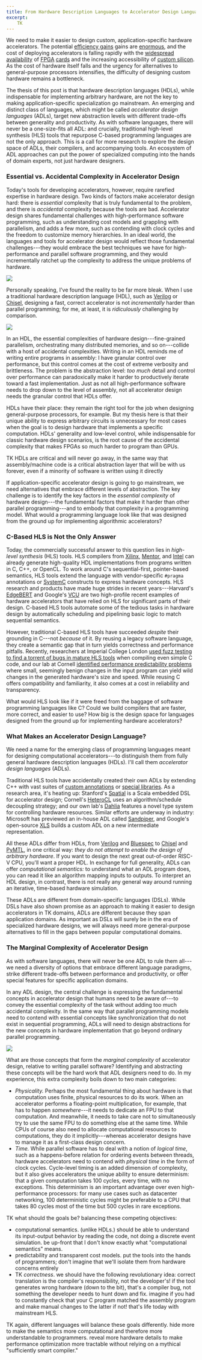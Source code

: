 ```yaml
---
title: From Hardware Description Languages to Accelerator Design Languages
excerpt:
    TK
---
```

We need to make it easier to design custom, application-specific hardware accelerators.
The potential [efficiency gains][darwin] gains are [enormous][catapult], and the cost of deploying accelerators is falling rapidly with the [widespread][azurenp] [availability][f1] of [FPGA][intel-pac] [cards][xilinx-alveo] and the increasing accessibility of [custom silicon][google-tapeout].
As the cost of hardware itself falls and the urgency for alternatives to general-purpose processors intensifies, the difficulty of designing custom hardware remains a bottleneck.

The thesis of this post is that hardware description languages (HDLs), while indispensable for implementing arbitrary hardware, are not the key to making application-specific specialization go mainstream.
An emerging and distinct class of languages, which might be called *accelerator design languages* (ADLs), target new abstraction levels with different trade-offs between generality and productivity.
As with software languages, there will never be a one-size-fits all ADL:
and crucially, traditional high-level synthesis (HLS) tools that repurpose C-based programming languages are not the only approach.
This is a call for more research to explore the design space of ADLs, their compilers, and accompanying tools.
An ecosystem of ADL approaches can put the power of specialized computing into the hands of domain experts, not just hardware designers.

[darwin]: http://bejerano.stanford.edu/papers/p199-turakhia.pdf
[catapult]: https://www.microsoft.com/en-us/research/wp-content/uploads/2016/02/Catapult_ISCA_2014.pdf
[xilinx-alveo]: https://www.xilinx.com/products/boards-and-kits/alveo.html
[intel-pac]: https://www.intel.com/content/www/us/en/products/details/fpga/platforms/pac.html
[f1]: https://aws.amazon.com/ec2/instance-types/f1/
[azurenp]: https://docs.microsoft.com/en-us/azure/virtual-machines/np-series
[google-tapeout]: https://www.fossi-foundation.org/2020/06/30/skywater-pdk

### Essential vs. Accidental Complexity in Accelerator Design

Today's tools for developing accelerators, however, require rarefied expertise in hardware design.
Two kinds of factors make accelerator design hard:
there is *essential* complexity that is truly fundamental to the problem, and there is *accidental* complexity because the tools are bad.
Accelerator design shares fundamental challenges with high-performance software programming,
such as understanding cost models and grappling with parallelism,
and adds a few more,
such as contending with clock cycles and the freedom to customize memory hierarchies.
In an ideal world, the languages and tools for accelerator design would reflect those fundamental challenges---they would embrace the best techniques we have for high-performance and parallel software programming, and they would incrementally ratchet up the complexity to address the unique problems of hardware.

<img src="{{site.base}}/media/adl/complexity1.png" class="img-responsive">

Personally speaking, I've found the reality to be far more bleak.
When I use a traditional hardware description language (HDL), such as [Verilog][] or [Chisel][], designing a fast, correct accelerator is
not *incrementally* harder than parallel programming; for me, at least, it is *ridiculously* challenging by comparison.

<img src="{{site.base}}/media/adl/complexity2.png" class="img-responsive">

In an HDL, the essential complexities of hardware design---fine-grained parallelism, orchestrating many distributed memories, and so on---collide with a host of accidental complexities.
Writing in an HDL reminds me of writing entire programs in assembly:
I have granular control over performance, but this control comes at the cost of extreme verbosity and brittleness.
The problem is the abstraction level:
*too much* detail and control over performance can paradoxically make it harder to productively iterate toward a fast implementation.
Just as not all high-performance software needs to drop down to the level of assembly,
not all accelerator design needs the granular control that HDLs offer.

HDLs have their place: they remain the right tool for the job when designing general-purpose processors, for example.
But my thesis here is that their unique ability to express arbitrary circuits is unnecessary for most cases when the goal is to design hardware that implements a specific computation.
HDLs' generality and low-level control, while indispensable for classic hardware design scenarios, is the root cause of the accidental complexity that makes FPGAs so much harder to program than GPUs.

TK
HDLs are critical and will never go away, in the same way that assembly/machine code is a critical abstraction layer that will be with us forever, even if a minority of software is written using it directly

If application-specific accelerator design is going to go mainstream, we need alternatives that embrace different levels of abstraction.
The key challenge is to identify the key factors in the *essential complexity* of hardware design---the fundamental factors that make it harder than other parallel programming---and to embody that complexity in a programming model.
What would a programming language look like that was designed from the ground up for implementing algorithmic accelerators?

### C-Based HLS is Not the Only Answer

Today, the commercially successful answer to this question lies in *high-level synthesis* (HLS) tools.
HLS compilers from [Xilinx][xilinx-hls], [Mentor][mentor-hls], and [Intel][intel-hls] can already generate high-quality HDL implementations from programs written in C, C++, or OpenCL.
To work around C's sequential-first, pointer-based semantics,
HLS tools extend the language with vendor-specific `#pragma` annotations or [SystemC][] constructs to express hardware concepts.
HLS research and products have made huge strides in recent years---Harvard's [EdgeBERT][] and Google's [VCU][] are two high-profile recent examples of hardware accelerators that have relied on HLS for significant parts of their design.
C-based HLS tools automate some of the tedious tasks in hardware design by automatically scheduling and pipelining basic logic to match sequential semantics.

However, traditional C-based HLS tools have succeeded *despite* their grounding in C---not *because* of it.
By reusing a legacy software language, they create a semantic gap that in turn yields correctness and performance pitfalls.
Recently,
researchers at Imperial College London [used fuzz testing to find a torrent of bugs in mature HLS tools][hls-fuzz] when compiling even simple C code,
and our lab at Cornell [identified performance predictability problems][dahlia-paper]
where small, seemingly benign changes in the input program can yield wild changes in the generated hardware's size and speed.
While reusing C offers compatibility and familiarity, it also comes at a cost in reliability and transparency.

What would HLS look like if it were freed from the baggage of software programming languages like C?
Could we build compilers that are faster, more correct, and easier to use?
How big is the design space for languages designed from the ground up for implementing hardware accelerators?

[hls-fuzz]: https://yannherklotz.com/papers/esrhls_fccm2021.pdf
[dahlia-paper]: https://rachitnigam.com/files/pubs/dahlia.pdf
[intel-hls]: https://www.intel.com/content/www/us/en/software/programmable/quartus-prime/hls-compiler.html
[mentor-hls]: https://resources.sw.siemens.com/en-US/fact-sheet-catapult-high-level-synthesis-and-verification
[xilinx-hls]: https://www.xilinx.com/products/design-tools/vivado/integration/esl-design.html
[edgebert]: https://arxiv.org/abs/2011.14203
[vcu]: https://dl.acm.org/doi/abs/10.1145/3445814.3446723
[systemc]: https://accellera.org/community/systemc

### What Makes an Accelerator Design Language?

We need a name for the emerging class of programming languages meant for designing computational accelerators---to distinguish them from fully general hardware description languages (HDLs).
I'll call them *accelerator design languages* (ADLs).

Traditional HLS tools have accidentally created their own ADLs by extending C++ with vast suites of [custom annotations][legup-pragma] or [special libraries][hls-stream].
As a research area, it's heating up:
Stanford's [Spatial][] is a Scala embedded DSL for accelerator design;
Cornell's [HeteroCL][] uses an algorithm/schedule decoupling strategy;
and our own lab's [Dahlia][] features a novel type system for controlling hardware resources.
Similar efforts are underway in industry:
Microsoft has previewed an in-house ADL called [Sandpiper][],
and Google's open-source [XLS][] builds a custom ADL on a new intermediate representation.

All these ADLs differ from HDLs, from [Verilog][] and [Bluespec][] to [Chisel][] and [PyMTL][], in one critical way:
*they do not attempt to enable the design of arbitrary hardware*.
If you want to design the next great out-of-order RISC-V CPU, you'll want a proper HDL.
In exchange for full generality,
ADLs can offer *computational semantics:*
to understand what an ADL program does, you can read it like an algorithm mapping inputs to outputs.
To interpret an HDL design, in contrast, there is not really any general way around running an iterative, time-based hardware simulation.

These ADLs are different from domain-specific languages (DSLs).
While DSLs have also shown promise as an approach to making it easier to design accelerators in TK domains,
ADLs are different because they span application domains.
As important as DSLs will surely be in the era of specialized hardware designs, we will always need more general-purpose alternatives to fill in the gaps between popular computational domains.

[xls]: https://google.github.io/xls/
[sandpiper]: https://twitter.com/pldrnt/status/1300851721829261312
[dahlia]: https://capra.cs.cornell.edu/dahlia/
[heterocl]: https://heterocl.csl.cornell.edu/
[spatial]: https://spatial-lang.org/
[hls-stream]: https://www.xilinx.com/html_docs/xilinx2020_2/vitis_doc/hls_stream_library.html#mes1539734221433
[legup-pragma]: https://download-soc.microsemi.com/FPGA/HLS-EAP/docs/legup-9.1-docs/pragmas.html#pragmas
[pymtl]: https://www.chisel-lang.org/
[chisel]: https://www.chisel-lang.org/
[vhdl]: https://en.wikipedia.org/wiki/VHDL
[verilog]: https://en.wikipedia.org/wiki/Verilog
[bluespec]: http://wiki.bluespec.com/bluespec-systemverilog-and-compiler

### The Marginal Complexity of Accelerator Design

As with software languages, there will never be one ADL to rule them all---we need a diversity of options that embrace different language paradigms,
strike different trade-offs between performance and productivity,
or offer special features for specific application domains.

In any ADL design, the central challenge is expressing the fundamental concepts in accelerator design that humans need to be aware of---to convey the essential complexity of the task without adding too much accidental complexity.
In the same way that parallel programming models need to contend with essential concepts like synchronization that do not exist in sequential programming,
ADLs will need to design abstractions for the new concepts in hardware implementation that go beyond ordinary parallel programming.

<img src="{{site.base}}/media/adl/complexity3.png" class="img-responsive">

What are those concepts that form the *marginal complexity* of accelerator design, relative to writing parallel software?
Identifying and abstracting these concepts will be the hard work that ADL designers need to do.
In my experience, this extra complexity boils down to two main categories:

* *Physicality.* Perhaps the most fundamental thing about hardware is that computation uses finite, physical resources to do its work. When an accelerator performs a floating-point multiplication, for example, that has to happen *somewhere*---it needs to dedicate an FPU to that computation. And meanwhile, it needs to take care not to simultaneously try to use the same FPU to do something else at the same time. While CPUs of course also need to allocate computational resources to computations, they do it implicitly---whereas accelerator designs have to manage it as a first-class design concern.
* *Time.* While parallel software has to deal with a notion of *logical time*, such as a happens-before relation for ordering events between threads, hardware accelerators need to contend with *physical time* in the form of clock cycles. Cycle-level timing is an added dimension of complexity, but it also gives accelerators the unique ability to ensure determinism: that a given computation takes 100 cycles, every time, with no exceptions. This determinism is an important advantage over even high-performance processors: for many use cases such as datacenter networking, 100 deterministic cycles might be preferable to a CPU that takes 80 cycles most of the time but 500 cycles in rare exceptions.

TK what should the goals be? balancing these competing objectives:

- computational semantics. (unlike HDLs.) should be able to understand its input-output behavior by reading the code, not doing a discrete event simulation. be up-front that I don't know exactly what "computational semantics" means.
- predictability and transparent cost models. put the tools into the hands of programmers; don't imagine that we'll isolate them from hardware concerns entirely
- TK *correctness*.
we should have the following revolutionary idea: correct translation is the compiler's responsibility, not the developer's! if the tool generates wrong hardware (down to the bit), that's a compiler bug, not something the developer needs to hunt down and fix.
imagine if you had to constantly check that your C program matched the assembly program and make manual changes to the latter if not! that's life today with mainstream HLS.

TK again, different languages will balance these goals differently. hide more to make the semantics more computational and therefore more understandable to programmers. reveal more hardware details to make performance optimization more tractable without relying on a mythical "sufficiently smart compiler."

